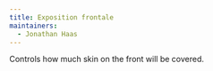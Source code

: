 ```yaml
---
title: Exposition frontale
maintainers:
  - Jonathan Haas
---
```


Controls how much skin on the front will be covered.
